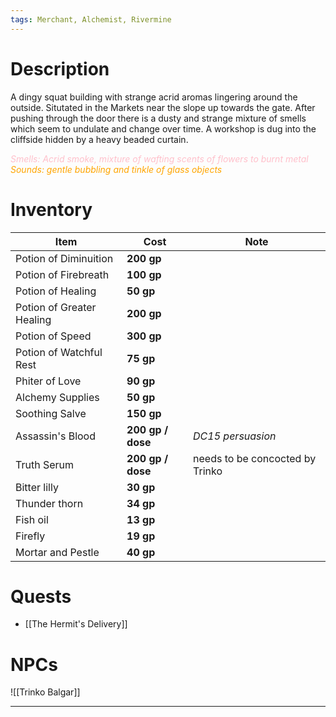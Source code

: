 ```yaml
---
tags: Merchant, Alchemist, Rivermine
---
```

# Description
A dingy squat building with strange acrid aromas lingering around the outside. Situtated in the Markets near the slope up towards the gate. After pushing through the door there is a dusty and strange mixture of smells which seem to undulate and change over time. A workshop is dug into the cliffside hidden by a heavy beaded curtain. 

<span style="color: pink; font-style:italic">Smells: Acrid smoke, mixture of wafting scents of flowers to burnt metal </span>
<span style="color: orange; font-style:italic">Sounds: gentle bubbling and tinkle of glass objects </span>

# Inventory
| Item                      | Cost              | Note                            |
| ------------------------- | ----------------- | ------------------------------- |
| Potion of Diminuition     | **200 gp**        |                                 |
| Potion of Firebreath      | **100 gp**        |                                 |
| Potion of Healing         | **50 gp**         |                                 |
| Potion of Greater Healing | **200 gp**        |                                 |
| Potion of Speed           | **300 gp**        |                                 |
| Potion of Watchful Rest   | **75 gp**         |                                 |
| Phiter of Love            | **90 gp**         |                                 |
| Alchemy Supplies          | **50 gp**         |                                 |
| Soothing Salve            | **150 gp**        |                                 |
| Assassin's Blood          | **200 gp / dose** | *DC15 persuasion*                 | 
| Truth Serum               | **200 gp / dose** | needs to be concocted by Trinko |
| Bitter lilly              | **30 gp**         |                                 |
| Thunder thorn             | **34 gp**         |                                 |
| Fish oil                  | **13 gp**         |                                 |
| Firefly                   | **19 gp**         |                                 |
| Mortar and Pestle         | **40 gp**         |                                 |

# Quests
- [[The Hermit's Delivery]]

# NPCs
![[Trinko Balgar]]
___


